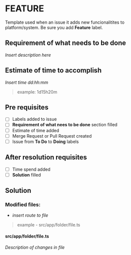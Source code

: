# FEATURE

Template used when an issue it adds new funcionalitites to platform/system.
Be sure you add **Feature** label.

## Requirement of what needs to be done

_Insert description here_

## Estimate of time to accomplish

_Insert time dd:hh:mm_

> example: 1d15h20m

## Pre requisites

- [ ] Labels added to issue
- [ ] **Requirement of what nees to be done** section filled
- [ ] Estimate of time added
- [ ] Merge Request or Pull Request created
- [ ] Issue from **To Do** to **Doing** labels

## After resolution requisites

- [ ] Time spend added
- [ ] **Solution** filled

## Solution

### Modified files:

- _insert route to file_

> example - src/app/folder/file.ts

#### src/app/folder/file.ts

_Description of changes in file_
